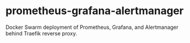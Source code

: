 # prometheus-grafana-alertmanager
Docker Swarm deployment of Prometheus, Grafana, and Alertmanager behind Traefik reverse proxy.
